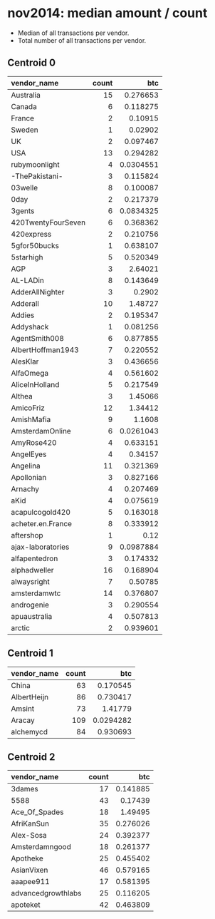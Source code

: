 # nov2014: median amount / count

* Median of all transactions per vendor.
* Total number of all transactions per vendor.

## Centroid 0

| vendor_name        |   count |       btc |
|:-------------------|--------:|----------:|
| Australia          |      15 | 0.276653  |
| Canada             |       6 | 0.118275  |
| France             |       2 | 0.10915   |
| Sweden             |       1 | 0.02902   |
| UK                 |       2 | 0.097467  |
| USA                |      13 | 0.294282  |
| &#114;ubymoonlight |       4 | 0.0304551 |
| -ThePakistani-     |       3 | 0.115824  |
| 03welle            |       8 | 0.100087  |
| 0day               |       2 | 0.217379  |
| 3gents             |       6 | 0.0834325 |
| 420TwentyFourSeven |       6 | 0.368362  |
| 420express         |       2 | 0.210756  |
| 5gfor50bucks       |       1 | 0.638107  |
| 5starhigh          |       5 | 0.520349  |
| AGP                |       3 | 2.64021   |
| AL-LADin           |       8 | 0.143649  |
| AdderAllNighter    |       3 | 0.2902    |
| Adderall           |      10 | 1.48727   |
| Addies             |       2 | 0.195347  |
| Addyshack          |       1 | 0.081256  |
| AgentSmith008      |       6 | 0.877855  |
| AlbertHoffman1943  |       7 | 0.220552  |
| AlesKlar           |       3 | 0.436656  |
| AlfaOmega          |       4 | 0.561602  |
| AliceInHolland     |       5 | 0.217549  |
| Althea             |       3 | 1.45066   |
| AmicoFriz          |      12 | 1.34412   |
| AmishMafia         |       9 | 1.1608    |
| AmsterdamOnline    |       6 | 0.0261043 |
| AmyRose420         |       4 | 0.633151  |
| AngelEyes          |       4 | 0.34157   |
| Angelina           |      11 | 0.321369  |
| Apollonian         |       3 | 0.827166  |
| Arnachy            |       4 | 0.207469  |
| aKid               |       4 | 0.075619  |
| acapulcogold420    |       5 | 0.163018  |
| acheter.en.France  |       8 | 0.333912  |
| aftershop          |       1 | 0.12      |
| ajax-laboratories  |       9 | 0.0987884 |
| alfapentedron      |       3 | 0.174332  |
| alphadweller       |      16 | 0.168904  |
| alwaysright        |       7 | 0.50785   |
| amsterdamwtc       |      14 | 0.376807  |
| androgenie         |       3 | 0.290554  |
| apuaustralia       |       4 | 0.507813  |
| arctic             |       2 | 0.939601  |

## Centroid 1

| vendor_name   |   count |       btc |
|:--------------|--------:|----------:|
| China         |      63 | 0.170545  |
| AlbertHeijn   |      86 | 0.730417  |
| Amsint        |      73 | 1.41779   |
| Aracay        |     109 | 0.0294282 |
| alchemycd     |      84 | 0.930693  |

## Centroid 2

| vendor_name        |   count |      btc |
|:-------------------|--------:|---------:|
| 3dames             |      17 | 0.141885 |
| 5588               |      43 | 0.17439  |
| Ace_Of_Spades      |      18 | 1.49495  |
| AfriKanSun         |      35 | 0.276026 |
| Alex-Sosa          |      24 | 0.392377 |
| Amsterdamngood     |      18 | 0.261377 |
| Apotheke           |      25 | 0.455402 |
| AsianVixen         |      46 | 0.579165 |
| aaapee911          |      17 | 0.581395 |
| advancedgrowthlabs |      25 | 0.116205 |
| apoteket           |      42 | 0.463809 |

